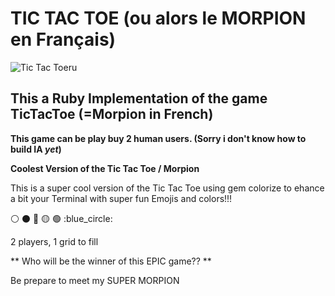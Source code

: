# TIC TAC TOE (ou alors le MORPION en Français) 
ru
<img src="https://images-eu.ssl-images-amazon.com/images/I/21sQ-B9eNlL.png"
     alt="Tic Tac Toe"
     style="float: left; margin: auto;" />

## This a Ruby Implementation of the game TicTacToe (=Morpion in French)

**This game can be play buy 2 human users. (Sorry i don't know how to build IA ***yet***)**

**Coolest Version of the Tic Tac Toe / Morpion**

<p> This is a super cool version of the Tic Tac Toe using gem colorize to ehance a bit your Terminal with super fun Emojis and colors!!!</p>

:white_circle:
:black_circle:
:red_circle:
:yellow_circle:
:green_circle:
:blue_circle:

<p> 2 players, 1 grid to fill</p>

** Who will be the winner of this EPIC game?? **

<p>Be prepare to meet my SUPER MORPION</p>
